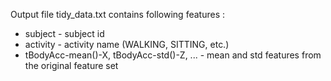  
Output file tidy_data.txt contains following features : 

* subject - subject id 
* activity - activity name (WALKING, SITTING, etc.)
* tBodyAcc-mean()-X, tBodyAcc-std()-Z, ... - mean and std features  from the original  feature set
